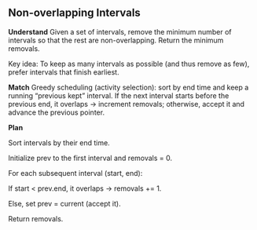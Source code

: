 ## Non-overlapping Intervals
**Understand**
Given a set of intervals, remove the minimum number of intervals so that the rest are non-overlapping. Return the minimum removals.

Key idea: To keep as many intervals as possible (and thus remove as few), prefer intervals that finish earliest.

**Match**
Greedy scheduling (activity selection): sort by end time and keep a running “previous kept” interval. If the next interval starts before the previous end, it overlaps → increment removals; otherwise, accept it and advance the previous pointer.

**Plan**

Sort intervals by their end time.

Initialize prev to the first interval and removals = 0.

For each subsequent interval (start, end):

If start < prev.end, it overlaps → removals += 1.

Else, set prev = current (accept it).

Return removals.